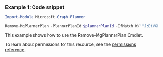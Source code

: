 ### Example 1: Code snippet

```powershellImport-Module Microsoft.Graph.Planner

Remove-MgPlannerPlan -PlannerPlanId $plannerPlanId -IfMatch W/'"JzEtVGFzayAgQEBAQEBAQEBAQEBAQEBAWCc="'
```
This example shows how to use the Remove-MgPlannerPlan Cmdlet.
To learn about permissions for this resource, see the [permissions reference](/graph/permissions-reference).

